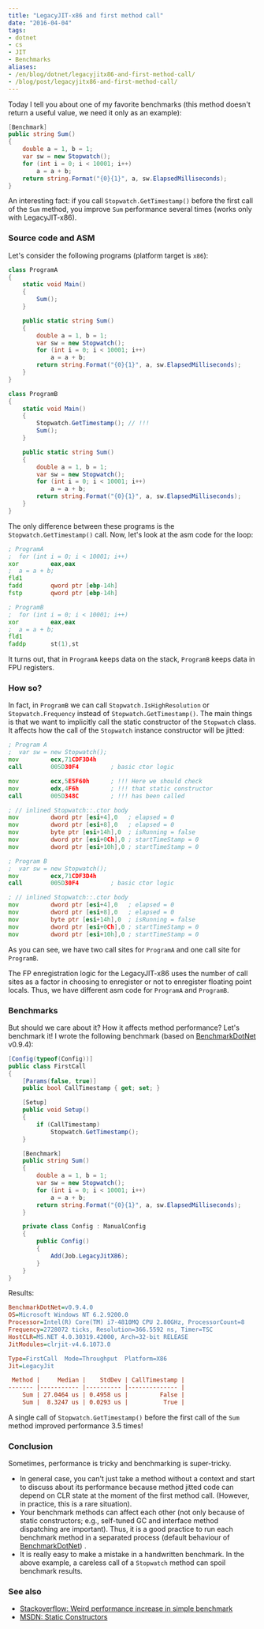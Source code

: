```yaml
---
title: "LegacyJIT-x86 and first method call"
date: "2016-04-04"
tags:
- dotnet
- cs
- JIT
- Benchmarks
aliases:
- /en/blog/dotnet/legacyjitx86-and-first-method-call/
- /blog/post/legacyjitx86-and-first-method-call/
---
```


Today I tell you about one of my favorite benchmarks (this method doesn't return a useful value, we need it only as an example):

```cs
[Benchmark]
public string Sum()
{
    double a = 1, b = 1;
    var sw = new Stopwatch();
    for (int i = 0; i < 10001; i++)
        a = a + b;
    return string.Format("{0}{1}", a, sw.ElapsedMilliseconds);
}
```

An interesting fact: if you call `Stopwatch.GetTimestamp()` before the first call of the `Sum` method, you improve `Sum` performance several times (works only with LegacyJIT-x86).

<!--more-->

### Source code and ASM

Let's consider the following programs (platform target is `x86`):

```cs
class ProgramA
{
    static void Main()
    {
        Sum();
    }

    public static string Sum()
    {
        double a = 1, b = 1;
        var sw = new Stopwatch();
        for (int i = 0; i < 10001; i++)
            a = a + b;
        return string.Format("{0}{1}", a, sw.ElapsedMilliseconds);
    }
}
```

```cs
class ProgramB
{
    static void Main()
    {
        Stopwatch.GetTimestamp(); // !!!
        Sum();
    }

    public static string Sum()
    {
        double a = 1, b = 1;
        var sw = new Stopwatch();
        for (int i = 0; i < 10001; i++)
            a = a + b;
        return string.Format("{0}{1}", a, sw.ElapsedMilliseconds);
    }
}
```

The only difference between these programs is the `Stopwatch.GetTimestamp()` call. Now, let's look at the asm code for the loop:

```asm
; ProgramA
;  for (int i = 0; i < 10001; i++)
xor         eax,eax  
;  a = a + b;
fld1  
fadd        qword ptr [ebp-14h]  
fstp        qword ptr [ebp-14h]

; ProgramB
;  for (int i = 0; i < 10001; i++)
xor         eax,eax  
;  a = a + b;
fld1  
faddp       st(1),st  
```

It turns out, that in `ProgramA` keeps data on the stack, `ProgramB` keeps data in FPU registers.

### How so?

In fact, in `ProgramB` we can call `Stopwatch.IsHighResolution` or `Stopwatch.Frequency` instead of `Stopwatch.GetTimestamp()`. The main things is that we want to implicitly call the static constructor of the `Stopwatch` class. It affects how the call of the `Stopwatch` instance constructor will be jitted:

```asm
; Program A
;  var sw = new Stopwatch();
mov         ecx,71CDF3D4h  
call        005D30F4         ; basic ctor logic

mov         ecx,5E5F60h      ; !!! Here we should check
mov         edx,4F6h         ; !!! that static constructor
call        005D348C         ; !!! has been called

; // inlined Stopwatch::.ctor body
mov         dword ptr [esi+4],0   ; elapsed = 0
mov         dword ptr [esi+8],0   ; elapsed = 0
mov         byte ptr [esi+14h],0  ; isRunning = false
mov         dword ptr [esi+0Ch],0 ; startTimeStamp = 0
mov         dword ptr [esi+10h],0 ; startTimeStamp = 0

; Program B
;  var sw = new Stopwatch();
mov         ecx,71CDF3D4h  
call        005D30F4         ; basic ctor logic

; // inlined Stopwatch::.ctor body
mov         dword ptr [esi+4],0   ; elapsed = 0
mov         dword ptr [esi+8],0   ; elapsed = 0
mov         byte ptr [esi+14h],0  ; isRunning = false
mov         dword ptr [esi+0Ch],0 ; startTimeStamp = 0
mov         dword ptr [esi+10h],0 ; startTimeStamp = 0
```

As you can see, we have two call sites for `ProgramA` and one call site for `ProgramB`.

The FP enregistration logic for the LegacyJIT-x86 uses the number of call sites as a factor in choosing to enregister or not to enregister floating point locals. Thus, we have different asm code for `ProgramA` and `ProgramB`.

### Benchmarks

But should we care about it? How it affects method performance? Let's benchmark it! I wrote the following benchmark (based on [BenchmarkDotNet](https://github.com/PerfDotNet/BenchmarkDotNet) v0.9.4):

```cs
[Config(typeof(Config))]
public class FirstCall
{
    [Params(false, true)]
    public bool CallTimestamp { get; set; }

    [Setup]
    public void Setup()
    {
        if (CallTimestamp)
            Stopwatch.GetTimestamp();
    }

    [Benchmark]
    public string Sum()
    {
        double a = 1, b = 1;
        var sw = new Stopwatch();
        for (int i = 0; i < 10001; i++)
            a = a + b;
        return string.Format("{0}{1}", a, sw.ElapsedMilliseconds);
    }

    private class Config : ManualConfig
    {
        public Config()
        {
            Add(Job.LegacyJitX86);
        }
    }
}
```

Results:

```ini
BenchmarkDotNet=v0.9.4.0
OS=Microsoft Windows NT 6.2.9200.0
Processor=Intel(R) Core(TM) i7-4810MQ CPU 2.80GHz, ProcessorCount=8
Frequency=2728072 ticks, Resolution=366.5592 ns, Timer=TSC
HostCLR=MS.NET 4.0.30319.42000, Arch=32-bit RELEASE
JitModules=clrjit-v4.6.1073.0

Type=FirstCall  Mode=Throughput  Platform=X86
Jit=LegacyJit

 Method |     Median |    StdDev | CallTimestamp |
------- |----------- |---------- |-------------- |
    Sum | 27.0464 us | 0.4958 us |         False |
    Sum |  8.3247 us | 0.0293 us |          True |
```

A single call of `Stopwatch.GetTimestamp()` before the first call of the `Sum` method improved performance 3.5 times!

### Conclusion

Sometimes, performance is tricky and benchmarking is super-tricky.

* In general case, you can't just take a method without a context and start to discuss about its performance because method jitted code can depend on CLR state at the moment of the first method call. (However, in practice, this is a rare situation).
* Your benchmark methods can affect each other (not only because of static constructors; e.g., self-tuned GC and interface method dispatching are important). Thus, it is a good practice to run each benchmark method in a separated process (default behaviour of [BenchmarkDotNet](https://github.com/PerfDotNet/BenchmarkDotNet)) .
* It is really easy to make a mistake in a handwritten benchmark. In the above example, a careless call of a `Stopwatch` method can spoil benchmark results.

### See also

* [Stackoverflow: Weird performance increase in simple benchmark](http://stackoverflow.com/questions/32114308/weird-performance-increase-in-simple-benchmark)
* [MSDN: Static Constructors](https://msdn.microsoft.com/en-us/library/k9x6w0hc.aspx)